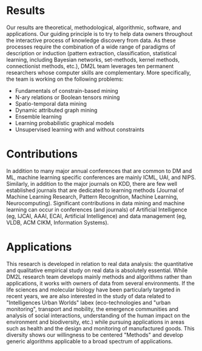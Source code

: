 # Results

Our results are theoretical, methodological, algorithmic, software, and applications. Our guiding principle is to try to help data owners throughout the interactive process of knowledge discovery from data. As these processes require the combination of a wide range of paradigms of description or induction (pattern extraction, classification, statistical learning, including Bayesian networks, set-methods, kernel methods, connectionist methods, etc.), DM2L team leverages ten permanent researchers whose computer skills are complementary. More specifically, the team is working on the following problems:
* Fundamentals of constrain-based mining
* N-ary relations or Boolean tensors mining
* Spatio-temporal data mining
* Dynamic attributed graph mining
* Ensemble learning
* Learning probabilistic graphical models
* Unsupervised learning with and without constraints

# Contributions
In addition to many major annual conferences that are common to DM and ML, machine learning specific conferences are mainly ICML, UAI, and NIPS. Similarly, in addition to the major journals on KDD, there are few well established journals that are dedicated to learning methods (Journal of Machine Learning Research, Pattern Recognition, Machine Learning, Neurocomputing). Significant contributions in data mining and machine learning can occur in conferences (and journals) of Artificial Intelligence (eg, IJCAI, AAAI, ECAI, Artificial Intelligence) and data management (eg, VLDB, ACM CIKM, Information Systems).

# Applications
This research is developed in relation to real data analysis: the quantitative and qualitative empirical study on real data is absolutely essential. While DM2L research team develops mainly methods and algorithms rather than applications, it works with owners of data from several environments. If the life sciences and molecular biology have been particularly targeted in recent years, we are also interested in the study of data related to "Intelligences Urban Worlds" labex (eco-technologies and "urban monitoring", transport and mobility, the emergence communities and analysis of social interactions, understanding of the human impact on the environment and biodiversity, etc.) while pursuing applications in areas such as health and the design and monitoring of manufactured goods. This diversity shows our willingness to be centered "Methods" and develop generic algorithms applicable to a broad spectrum of applications.
